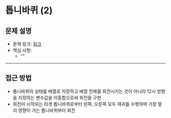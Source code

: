 # 톱니바퀴 (2)

## 문제 설명
- 문제 링크: [링크](https://www.acmicpc.net/problem/15662)
- 핵심 사항:
  - ""
---

## 접근 방법
- 톱니바퀴의 상태를 배열로 저장하고 배열 전체를 회전시키는 것이 아니라 12시 방향을 지정하는 변수값을 이동함으로써 회전을 구현
- 회전이 시작되는 타겟 톱니바퀴로부터 왼쪽, 오른쪽 모두 재귀를 수행하며 가장 멀리 영향이 가는 톱니바퀴부터 회전
